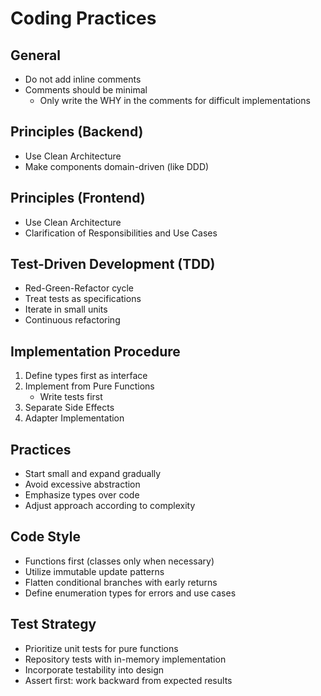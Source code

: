 # Coding Practices

## General

- Do not add inline comments
- Comments should be minimal
  - Only write the WHY in the comments for difficult implementations

## Principles (Backend)

- Use Clean Architecture
- Make components domain-driven (like DDD)

## Principles (Frontend)

- Use Clean Architecture
- Clarification of Responsibilities and Use Cases

## Test-Driven Development (TDD)

- Red-Green-Refactor cycle
- Treat tests as specifications
- Iterate in small units
- Continuous refactoring

## Implementation Procedure

1. Define types first as interface
2. Implement from Pure Functions
   - Write tests first
3. Separate Side Effects
4. Adapter Implementation

## Practices

- Start small and expand gradually
- Avoid excessive abstraction
- Emphasize types over code
- Adjust approach according to complexity

## Code Style

- Functions first (classes only when necessary)
- Utilize immutable update patterns
- Flatten conditional branches with early returns
- Define enumeration types for errors and use cases

## Test Strategy

- Prioritize unit tests for pure functions
- Repository tests with in-memory implementation
- Incorporate testability into design
- Assert first: work backward from expected results
